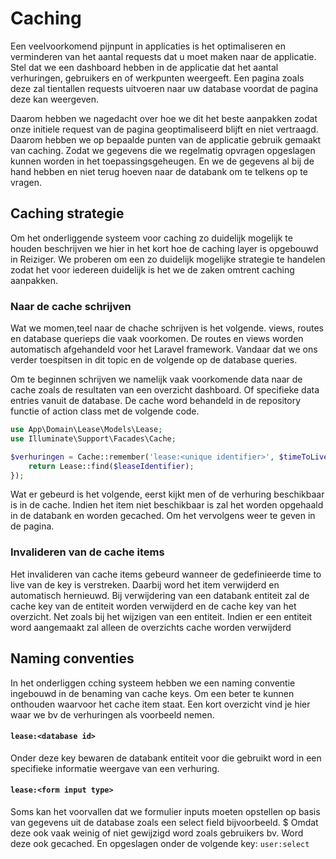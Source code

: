 # Caching 

Een veelvoorkomend pijnpunt in applicaties is het optimaliseren en verminderen van het aantal requests dat u moet maken naar de applicatie. 
Stel dat we een dashboard hebben in de applicatie dat het aantal verhuringen, gebruikers en of werkpunten weergeeft. 
Een pagina zoals deze zal tientallen requests uitvoeren naar uw database voordat de pagina deze kan weergeven. 

Daarom hebben we nagedacht over hoe we dit het beste aanpakken zodat onze initiele request van de pagina geoptimaliseerd blijft en niet vertraagd. 
Daarom hebben we op bepaalde punten van de applicatie gebruik gemaakt van caching. Zodat we gegevens die we regelmatig opvragen opgeslagen kunnen worden in het toepassingsgeheugen. 
En we de gegevens al bij de hand hebben en niet terug hoeven naar de databank om te telkens op te vragen. 

## Caching strategie

Om het onderliggende systeem voor caching zo duidelijk mogelijk te houden beschrijven we hier in het kort hoe de caching layer is opgebouwd in Reiziger. 
We proberen om een zo duidelijk mogelijke strategie te handelen zodat het voor iedereen duidelijk is het we de zaken omtrent caching aanpakken.

### Naar de cache schrijven 

Wat we momen,teel naar de chache schrijven is het volgende. views, routes en database querieps die vaak voorkomen. 
De routes en views worden automatisch afgehandeld voor het Laravel framework. Vandaar dat we ons verder toespitsen in dit topic en de volgende op de database queries. 

Om te beginnen schrijven we namelijk vaak voorkomende data naar de cache zoals de resultaten van een overzicht dashboard.
Of specifieke data entries vanuit de database. De cache word behandeld in de repository functie of action class met de volgende code. 

```php 
use App\Domain\Lease\Models\Lease; 
use Illuminate\Support\Facades\Cache;

$verhuringen = Cache::remember('lease:<unique identifier>', $timeToLive, function () use ($leaseIdentifier): Lease {
    return Lease::find($leaseIdentifier);
});
```

Wat er gebeurd  is het volgende, eerst kijkt men of de verhuring beschikbaar is in de cache.
Indien het item niet beschikbaar is zal het worden opgehaald in de databank en worden gecached.
Om het vervolgens weer te geven in de pagina.

### Invalideren van de cache items

Het invalideren van cache items gebeurd wanneer de gedefinieerde time to live van de key is verstreken. Daarbij word het item verwijderd en automatisch hernieuwd. 
Bij verwijdering van een databank entiteit zal de cache key van de entiteit worden verwijderd en de cache key van het overzicht. 
Net zoals bij het wijzigen van een entiteit. 
Indien er een entiteit word aangemaakt zal alleen de overzichts cache worden verwijderd

## Naming conventies

In het onderliggen cching systeem hebben we een naming conventie ingebouwd in de benaming van cache keys. 
Om een beter te kunnen onthouden waarvoor het cache item staat.
Een kort overzicht vind je hier waar we bv de verhuringen als voorbeeld nemen.

#### `lease:<database id>`

Onder deze key bewaren de databank entiteit voor die gebruikt word in een specifieke informatie weergave van een verhuring. 

#### `lease:<form input type>`

Soms kan het voorvallen dat we formulier inputs moeten opstellen op basis van gegevens uit de database zoals een select field bijvoorbeeld. $
Omdat deze ook vaak weinig of niet gewijzigd word zoals gebruikers bv. Word deze ook gecached. En opgeslagen onder de volgende key: `user:select`



